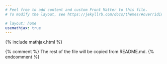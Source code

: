 ```yaml
---
# Feel free to add content and custom Front Matter to this file.
# To modify the layout, see https://jekyllrb.com/docs/themes/#overriding-theme-defaults

# layout: home
usemathjax: true
---
```


{% include mathjax.html %}

{% comment %} The rest of the file will be copied from README.md. {% endcomment %}
